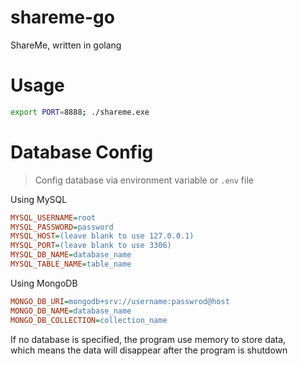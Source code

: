 # shareme-go

ShareMe, written in golang

# Usage

```sh
export PORT=8888; ./shareme.exe
```

# Database Config

> Config database via environment variable or `.env` file

Using MySQL

```ini
MYSQL_USERNAME=root
MYSQL_PASSWORD=password
MYSQL_HOST=(leave blank to use 127.0.0.1)
MYSQL_PORT=(leave blank to use 3306)
MYSQL_DB_NAME=database_name
MYSQL_TABLE_NAME=table_name
```

Using MongoDB

```ini
MONGO_DB_URI=mongodb+srv://username:passwrod@host
MONGO_DB_NAME=database_name
MONGO_DB_COLLECTION=collection_name
```

If no database is specified, the program use memory to store data,  
which means the data will disappear after the program is shutdown
